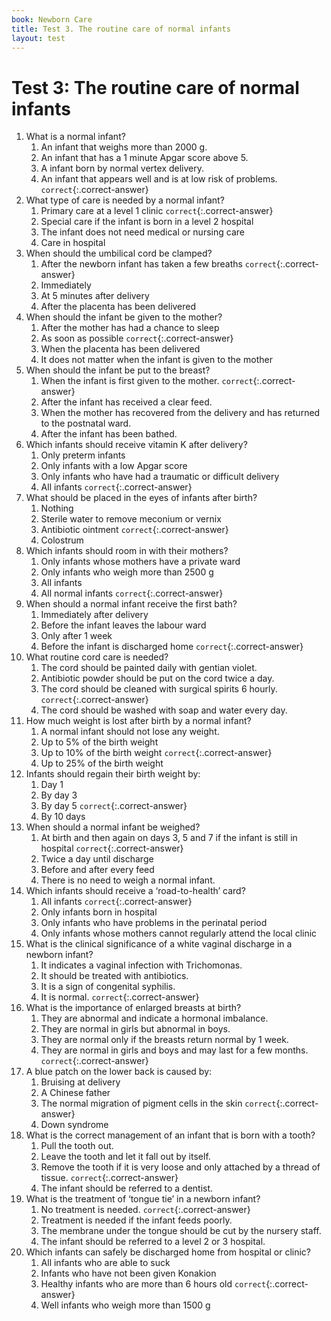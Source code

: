 ```yaml
---
book: Newborn Care
title: Test 3. The routine care of normal infants
layout: test
---
```


# Test 3: The routine care of normal infants

1.	What is a normal infant?
	1.	An infant that weighs more than 2000 g.
	1.	An infant that has a 1 minute Apgar score above 5.
	1.	A infant born by normal vertex delivery.
	1.	An infant that appears well and is at low risk of problems. `correct`{:.correct-answer}
2.	What type of care is needed by a normal infant?
	1.	Primary care at a level 1 clinic `correct`{:.correct-answer}
	1.	Special care if the infant is born in a level 2 hospital
	1.	The infant does not need medical or nursing care
	1.	Care in hospital
3.	When should the umbilical cord be clamped?
	1.	After the newborn infant has taken a few breaths `correct`{:.correct-answer}
	1.	Immediately
	1.	At 5 minutes after delivery
	1.	After the placenta has been delivered
4.	When should the infant be given to the mother?
	1.	After the mother has had a chance to sleep
	1.	As soon as possible `correct`{:.correct-answer}
	1.	When the placenta has been delivered
	1.	It does not matter when the infant is given to the mother
5.	When should the infant be put to the breast?
	1.	When the infant is first given to the mother. `correct`{:.correct-answer}
	1.	After the infant has received a clear feed.
	1.	When the mother has recovered from the delivery and has returned to the postnatal ward.
	1.	After the infant has been bathed.
6.	Which infants should receive vitamin K after delivery?
	1.	Only preterm infants
	1.	Only infants with a low Apgar score
	1.	Only infants who have had a traumatic or difficult delivery
	1.	All infants `correct`{:.correct-answer}
7.	What should be placed in the eyes of infants after birth?
	1.	Nothing
	1.	Sterile water to remove meconium or vernix
	1.	Antibiotic ointment `correct`{:.correct-answer}
	1.	Colostrum
8.	Which infants should room in with their mothers?
	1.	Only infants whose mothers have a private ward
	1.	Only infants who weigh more than 2500 g
	1.	All infants
	1.	All normal infants `correct`{:.correct-answer}
9.	When should a normal infant receive the first bath?
	1.	Immediately after delivery
	1.	Before the infant leaves the labour ward
	1.	Only after 1 week
	1.	Before the infant is discharged home `correct`{:.correct-answer}
10.	What routine cord care is needed?
	1.	The cord should be painted daily with gentian violet.
	1.	Antibiotic powder should be put on the cord twice a day.
	1.	The cord should be cleaned with surgical spirits 6 hourly. `correct`{:.correct-answer}
	1.	The cord should be washed with soap and water every day.
11.	How much weight is lost after birth by a normal infant?
	1.	A normal infant should not lose any weight.
	1.	Up to 5% of the birth weight
	1.	Up to 10% of the birth weight `correct`{:.correct-answer}
	1.	Up to 25% of the birth weight
12.	Infants should regain their birth weight by:
	1.	Day 1
	1.	By day 3
	1.	By day 5 `correct`{:.correct-answer}
	1.	By 10 days
13.	When should a normal infant be weighed?
	1.	At birth and then again on days 3, 5 and 7 if the infant is still in hospital `correct`{:.correct-answer}
	1.	Twice a day until discharge
	1.	Before and after every feed
	1.	There is no need to weigh a normal infant.
14.	Which infants should receive a ‘road-to-health’ card?
	1.	All infants `correct`{:.correct-answer}
	1.	Only infants born in hospital
	1.	Only infants who have problems in the perinatal period
	1.	Only infants whose mothers cannot regularly attend the local clinic
15.	What is the clinical significance of a white vaginal discharge in a newborn infant?
	1.	It indicates a vaginal infection with Trichomonas.
	1.	It should be treated with antibiotics.
	1.	It is a sign of congenital syphilis.
	1.	It is normal. `correct`{:.correct-answer}
16.	What is the importance of enlarged breasts at birth?
	1.	They are abnormal and indicate a hormonal imbalance.
	1.	They are normal in girls but abnormal in boys.
	1.	They are normal only if the breasts return normal by 1 week.
	1.	They are normal in girls and boys and may last for a few months. `correct`{:.correct-answer}
17.	A blue patch on the lower back is caused by:
	1.	Bruising at delivery
	1.	A Chinese father
	1.	The normal migration of pigment cells in the skin `correct`{:.correct-answer}
	1.	Down syndrome
18.	What is the correct management of an infant that is born with a tooth?
	1.	Pull the tooth out.
	1.	Leave the tooth and let it fall out by itself.
	1.	Remove the tooth if it is very loose and only attached by a thread of tissue. `correct`{:.correct-answer}
	1.	The infant should be referred to a dentist.
19.	What is the treatment of ‘tongue tie’ in a newborn infant?
	1.	No treatment is needed. `correct`{:.correct-answer}
	1.	Treatment is needed if the infant feeds poorly.
	1.	The membrane under the tongue should be cut by the nursery staff.
	1.	The infant should be referred to a level 2 or 3 hospital.
20.	Which infants can safely be discharged home from hospital or clinic?
	1.	All infants who are able to suck
	1.	Infants who have not been given Konakion
	1.	Healthy infants who are more than 6 hours old `correct`{:.correct-answer}
	1.	Well infants who weigh more than 1500 g
